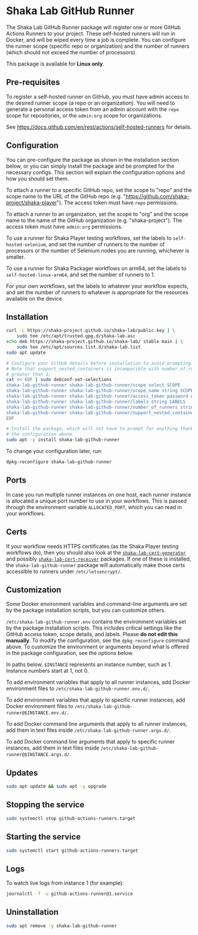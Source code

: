 # Shaka Lab GitHub Runner

The Shaka Lab GitHub Runner package will register one or more GitHub Actions
Runners to your project.  These self-hosted runners will run in Docker, and
will be wiped every time a job is complete.  You can configure the runner scope
(specific repo or organization) and the number of runners (which should not
exceed the number of processors).

This package is available for **Linux only**.

## Pre-requisites

To register a self-hosted runner on GitHub, you must have admin access to the
desired runner scope (a repo or an organization).  You will need to generate a
personal access token from an admin account with the `repo` scope for
repositories, or the `admin:org` scope for organizations.

See https://docs.github.com/en/rest/actions/self-hosted-runners for details.

## Configuration

You can pre-configure the package as shown in the installation section below,
or you can simply install the package and be prompted for the necessary
configs.  This section will explain the configuration options and how you
should set them.

To attach a runner to a specific GitHub repo, set the scope to "repo" and the
scope name to the URL of the GitHub repo (e.g.
"https://github.com/shaka-project/shaka-player").  The access token must have
`repo` permissions.

To attach a runner to an organization, set the scope to "org" and the scope
name to the name of the GitHub organization (e.g. "shaka-project").  The access
token must have `admin:org` permissions.

To use a runner for Shaka Player testing workflows, set the labels to
`self-hosted-selenium`, and set the number of runners to the number of
processors or the number of Selenium nodes you are running, whichever is
smaller.

To use a runner for Shaka Packager workflows on arm64, set the labels to
`self-hosted-linux-arm64`, and set the number of runners to 1.

For your own workflows, set the labels to whatever your workflow expects, and
set the number of runners to whatever is appropriate for the resources
available on the device.

## Installation

```sh
curl -L https://shaka-project.github.io/shaka-lab/public.key | \
    sudo tee /etc/apt/trusted.gpg.d/shaka-lab.asc
echo deb https://shaka-project.github.io/shaka-lab/ stable main | \
    sudo tee /etc/apt/sources.list.d/shaka-lab.list
sudo apt update

# Configure your GitHub details before installation to avoid prompting.
# Note that support_nested_containers is incompatible with number_of_runners
# greater than 1.
cat << EOF | sudo debconf-set-selections
shaka-lab-github-runner shaka-lab-github-runner/scope select SCOPE
shaka-lab-github-runner shaka-lab-github-runner/scope_name string SCOPE_NAME
shaka-lab-github-runner shaka-lab-github-runner/access_token password ACCESS_TOKEN
shaka-lab-github-runner shaka-lab-github-runner/labels string LABELS
shaka-lab-github-runner shaka-lab-github-runner/number_of_runners string NUMBER
shaka-lab-github-runner shaka-lab-github-runner/support_nested_containers boolean TRUE_OR_FALSE
EOF

# Install the package, which will not have to prompt for anything thanks to
# the configuration above.
sudo apt -y install shaka-lab-github-runner
```

To change your configuration later, run:

```sh
dpkg-reconfigure shaka-lab-github-runner
```

## Ports

In case you run multiple runner instances on one host, each runner instance is
allocated a unique port number to use in your workflows.  This is passed
through the environment variable `ALLOCATED_PORT`, which you can read in your
workflows.

## Certs

If your workflow needs HTTPS certificates (as the Shaka Player testing
workflows do), then you should also look at the
[`shaka-lab-cert-generator`](../shaka-lab-cert-generator/README.md#readme)
and possibly
[`shaka-lab-cert-receiver`](../shaka-lab-cert-receiver/README.md#readme)
packages.  If one of these is installed, the `shaka-lab-github-runner` package
will automatically make those certs accessible to runners under
`/etc/letsencrypt/`.

## Customization

Some Docker environment variables and command-line arguments are set by the
package installation scripts, but you can customize others.

`/etc/shaka-lab-github-runner.env` contains the environment variables set by
the package installation scripts.  This includes critical settings like the
GitHub access token, scope details, and labels.  Please **do not edit this
manually**.  To modify the configuration, see the `dpkg-reconfigure` command
above.  To customize the environment or arguments beyond what is offered in the
package configuration, see the options below.

In paths below, `$INSTANCE` represents an instance number, such as 1.  Instance
numbers start at 1, not 0.

To add environment variables that apply to all runner instances, add Docker
environment files to `/etc/shaka-lab-github-runner.env.d/`.

To add environment variables that apply to specific runner instances, add
Docker environment files to `/etc/shaka-lab-github-runner@$INSTANCE.env.d/`.

To add Docker command line arguments that apply to all runner instances, add
them in text files inside `/etc/shaka-lab-github-runner.args.d/`.

To add Docker command line arguments that apply to specific runner instances,
add them in text files inside `/etc/shaka-lab-github-runner@$INSTANCE.args.d/`.


## Updates

```sh
sudo apt update && sudo apt -y upgrade
```

## Stopping the service

```sh
sudo systemctl stop github-actions-runners.target
```

## Starting the service

```sh
sudo systemctl start github-actions-runners.target
```

## Logs

To watch live logs from instance 1 (for example):

```sh
journalctl -f -u github-actions-runner@1.service
```

## Uninstallation

```sh
sudo apt remove -y shaka-lab-github-runner
```
